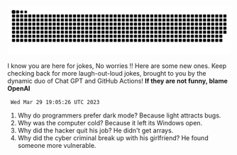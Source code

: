 <picture>
  <source media="(prefers-color-scheme: dark)" srcset="https://raw.githubusercontent.com/platane/platane/output/github-contribution-grid-snake-dark.svg">
  <source media="(prefers-color-scheme: light)" srcset="https://raw.githubusercontent.com/platane/platane/output/github-contribution-grid-snake.svg">
  <img alt="github contribution grid snake animation" src="https://raw.githubusercontent.com/platane/platane/output/github-contribution-grid-snake.svg">
</picture>


I know you are here for jokes, No worries !!
Here are some new ones. Keep checking back for more laugh-out-loud jokes, brought to you by the dynamic duo of Chat GPT and GitHub Actions! __If they are not funny, blame OpenAI__

     Wed Mar 29 19:05:26 UTC 2023
1. Why do programmers prefer dark mode? Because light attracts bugs.
2. Why was the computer cold? Because it left its Windows open.
3. Why did the hacker quit his job? He didn't get arrays.
4. Why did the cyber criminal break up with his girlfriend? He found someone more vulnerable.
